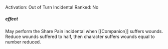 Activation: Out of Turn Incidental
Ranked: No
##### effect
May perform the Share Pain incidental when [[Companion]] suffers wounds. Reduce wounds suffered to half, then character suffers wounds equal to number reduced.